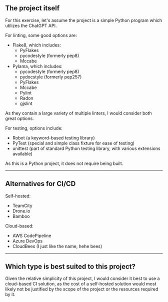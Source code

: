 ## The project itself
For this exercise, let's assume the project is a simple Python program which utilizes the ChatGPT API.

For linting, some good options are:
* Flake8, which includes:
  * PyFlakes
  * pycodestyle (formerly pep8)
  * Mccabe
* Pylama, which includes:
  * pycodestyle (formerly pep8)
  * pydocstyle (formerly pep257)
  * PyFlakes
  * Mccabe
  * Pylint
  * Radon
  * gjslint

As they contain a large variety of multiple linters, I would consider both great options.

For testing, options include:
* Robot (a keyword-based testing library)
* PyTest (special and simple class fixture for ease of testing)
* unittest (part of standard Python testing library, with various extensions available)

As this is a Python project, it does not require being built.

---
## Alternatives for CI/CD
Self-hosted:
* TeamCity
* Drone.io
* Bamboo

Cloud-based:
* AWS CodePipeline
* Azure DevOps
* CloudBees (I just like the name, hehe bees)

---

## Which type is best suited to this project?

Given the relative simplicity of this project, I would consider it best to use a cloud-based CI solution, as the cost of a self-hosted solution would most likely not be justified by the scope of the project or the resources required by it.